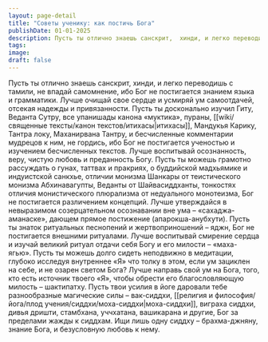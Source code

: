 ```yaml
---
layout: page-detail
title: "Советы ученику: как постичь Бога"
publishDate: 01-01-2025
description: Пусть ты отлично знаешь санскрит,  хинди, и легко переводишь с тамили,  не впадай самомнение,  ибо Бог не постигается знанием языка и грамматики. Лучше очищай свое сердце и усмиряй ум самоотдачей,  отсекая надежды и привязанности. Пусть ты досконально изучил Гиту...
tags:
image:
draft: false
---
```

Пусть ты отлично знаешь санскрит,  хинди, и легко переводишь с тамили,  не впадай самомнение,  ибо Бог не постигается знанием языка и грамматики. Лучше очищай свое сердце и усмиряй ум самоотдачей,  отсекая надежды и привязанности. Пусть ты досконально изучил Гиту, Веданта Сутру,  все упанишады канона «муктика»,  пураны, [[wiki/священные тексты/канон текстов/итихасы|итихасы]], Мандукья Карику, Тантра локу, Маханирвана Тантру,  и бесчисленные комментарии мудрецов к ним, не гордись, ибо Бог не постигается ученостью  и изучением бесчисленных текстов. Лучше воспитывай осознанность, веру,  чистую любовь и преданность Богу. Пусть ты можешь грамотно рассуждать о гунах, таттвах и пракриях,  о буддийской мадхьямике и индуистской санкхье,  отличии монизма Шанкары  от теистического монизма Абхинавагупты, Веданты от Шайвасиддханты,  тонкостях отличия монистического плюрализма  от недуального монотеизма,  Бог не постигается различением концепций. Лучше утверждайся в невыразимом созерцательном  осознавании вне ума – «сахаджа-аманаске»,  дающем прямое постижение (апарокша-анубхути). Пусть ты знаток ритуальных песнопений  и жертвоприношений – яджн,  Бог не постигается внешними ритуалами. Лучше воспитывай смирение сердца  и изучай великий ритуал отдачи себя Богу  и его милости – «маха-ягью». Пусть ты можешь долго сидеть неподвижно в медитации,  глубоко исследуя внутреннее «Я»  что толку в этом, если ум зациклен на себе,  и не озарен светом Бога? Лучше направь свой ум на Бога, того, кто есть источник твоего «Я»,  чтобы обрести его благословляющую милость – шактипатху. Пусть твои усилия в йоге даровали тебе  разнообразные магические силы – вак-сиддхи, [[религия и философия/йога/плод учения/сиддхи/моха-сиддхи|моха-сиддхи]],  виграха сиддхи, дивья дришти,  стамбхана, уччхатана, вашикарана и другие,  Бог за пределами жажды к сиддхам. Ищи лишь одну сиддху – брахма-джняну,  знание Бога, и безусловную любовь к нему.
